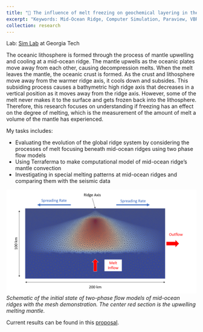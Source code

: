 ```yaml
---
title: "🌋 The influence of melt freezing on geochemical layering in the oceanic lithosphere"
excerpt: "Keywords: Mid-Ocean Ridge, Computer Simulation, Paraview, VBR Calculator, Geodynamics<br/>"
collection: research
---
```


Lab: [Sim Lab](https://joycesim.github.io/) at Georgia Tech

The oceanic lithosphere is formed through the process of mantle upwelling and cooling at a mid-ocean ridge. The mantle upwells as the oceanic plates move away from each other, causing decompression melts. When the melt leaves the mantle, the oceanic crust is formed. As the crust and lithosphere move away from the warmer ridge axis, it cools down and subsides. This subsiding process causes a bathymetric high ridge axis that decreases in a vertical position as it moves away from the ridge axis. However, some of the melt never makes it to the surface and gets frozen back into the lithosphere. Therefore, this research focuses on understanding if freezing has an effect on the degree of melting, which is the measurement of the amount of melt a volume of the mantle has experienced. 

My tasks includes:
* Evaluating the evolution of the global ridge system by considering the processes of melt focusing beneath mid-ocean ridges using two phase flow models
* Using Terraferma to make computational model of mid-ocean ridge’s mantle convection 
* Investigating in special melting patterns at mid-ocean ridges and comparing them with the seismic data

<img src='/images/mid_ridge.png'>
<i>Schematic of the initial state of two-phase flow models of mid-ocean ridges with the mesh demonstration. The center red section is the upwelling melting mantle. </i>


Current results can be found in this [proposal](https://docs.google.com/document/d/1AQaaYSZJqDYYeURm4Hr04GXsiL5CUiIoV04YCSUmz-Y/edit?usp=sharing).
